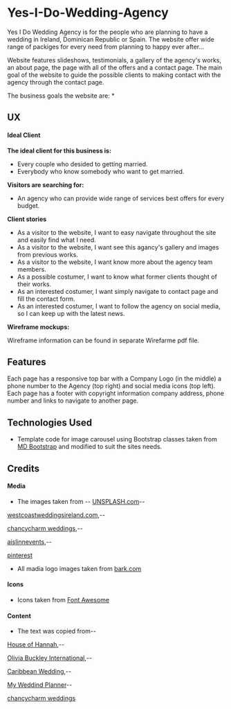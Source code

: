 # Yes-I-Do-Wedding-Agency

Yes I Do Wedding Agency is for the people who are planning to have a wedding in Ireland, Dominican Republic or Spain. The website offer wide range of packiges for every need from planning to happy ever after...

Website features slideshows, testimonials, a gallery of the agency's works, an about page, the page with all of the offers and a contact page.
The main goal of the website to guide the possible clients to making contact with the agency through the contact page.

The business goals the website are:
 *  


## UX

#### Ideal Client

**The ideal client for this business is:**

 * Every couple who desided to getting married.
 * Everybody who know somebody who want to get married. 

**Visitors are searching for:**

 * An agency who can provide wide range of services best offers for every budget.

**Client stories**

 * As a visitor to the website, I want to easy navigate throughout the site and easily find what I need.
 * As a visitor to the website, I want see this agancy's gallery and images from previous works.
 * As a visitor to the website, I want know more about the agency team members.
 * As a possible costumer, I want to know what former clients thought of their works.
 * As an interested costumer, I want simply navigate to contact page and fill the contact form.
 * As an interested costumer, I want to follow the agency on social media, so I can keep up with the latest news.

**Wireframe mockups:** 

Wireframe information can be found in separate Wirefarme pdf file.

## Features
Each page has a responsive top bar with a Company Logo (in the middle) a phone number to the Agency (top right) and social media icons (top left).
Each page has a footer with copyright information company address, phone number and links to navigate to another page.

## Technologies Used

* Template code for image carousel using Bootstrap classes taken from [MD Bootstrap](https://getbootstrap.com/docs/4.0/components/carousel/) and modified to suit the sites needs.

## Credits

#### Media

* The images taken from --
[UNSPLASH.com](https://unsplash.com/)--

[westcoastweddingsireland.com](http://westcoastweddingsireland.com/plan-wedding-beautiful-ireland-abroad/),--

[chancycharm weddings](https://chanceycharmweddings.com/),--

[aislinnevents](https://aislinnevents.com/),--

[pinterest](https://www.pinterest.ie/)

* All madia logo images taken from [bark.com](https://www.bark.com/)

#### Icons

* Icons taken from [Font Awesome](https://fontawesome.com/)

#### Content

* The text was copied from--

[House of Hannah](http://houseofhannah.ie/),--

[Olivia Buckley International](https://www.oliviabuckley.com/),--

[Caribbean Wedding](https://wedding-caribbean.com/),--

[My Weddind Planner](http://myweddingplanner.hu/)--

[chancycharm weddings](https://chanceycharmweddings.com/)
